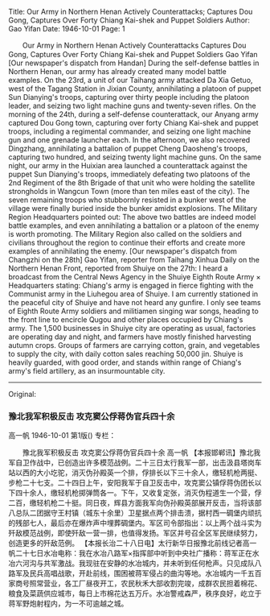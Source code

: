 Title: Our Army in Northern Henan Actively Counterattacks; Captures Dou Gong, Captures Over Forty Chiang Kai-shek and Puppet Soldiers
Author: Gao Yifan
Date: 1946-10-01
Page: 1

　　Our Army in Northern Henan Actively Counterattacks
    Captures Dou Gong, Captures Over Forty Chiang Kai-shek and Puppet Soldiers
    Gao Yifan
    [Our newspaper's dispatch from Handan] During the self-defense battles in Northern Henan, our army has already created many model battle examples. On the 23rd, a unit of our Taihang army attacked Da Xia Getuo, west of the Tagang Station in Jixian County, annihilating a platoon of puppet Sun Dianying's troops, capturing over thirty people including the platoon leader, and seizing two light machine guns and twenty-seven rifles. On the morning of the 24th, during a self-defense counterattack, our Anyang army captured Dou Gong town, capturing over forty Chiang Kai-shek and puppet troops, including a regimental commander, and seizing one light machine gun and one grenade launcher each. In the afternoon, we also recovered Dingzhang, annihilating a battalion of puppet Cheng Daosheng's troops, capturing two hundred, and seizing twenty light machine guns. On the same night, our army in the Huixian area launched a counterattack against the puppet Sun Dianying's troops, immediately defeating two platoons of the 2nd Regiment of the 8th Brigade of that unit who were holding the satellite strongholds in Wangcun Town (more than ten miles east of the city). The seven remaining troops who stubbornly resisted in a bunker west of the village were finally buried inside the bunker amidst explosions. The Military Region Headquarters pointed out: The above two battles are indeed model battle examples, and even annihilating a battalion or a platoon of the enemy is worth promoting. The Military Region also called on the soldiers and civilians throughout the region to continue their efforts and create more examples of annihilating the enemy.
    [Our newspaper's dispatch from Changzhi on the 28th] Gao Yifan, reporter from Taihang Xinhua Daily on the Northern Henan Front, reported from Shuiye on the 27th: I heard a broadcast from the Central News Agency in the Shuiye Eighth Route Army × Headquarters stating: Chiang's army is engaged in fierce fighting with the Communist army in the Liuhegou area of Shuiye. I am currently stationed in the peaceful city of Shuiye and have not heard any gunfire. I only see teams of Eighth Route Army soldiers and militiamen singing war songs, heading to the front line to encircle Qugou and other places occupied by Chiang's army. The 1,500 businesses in Shuiye city are operating as usual, factories are operating day and night, and farmers have mostly finished harvesting autumn crops. Groups of farmers are carrying cotton, grain, and vegetables to supply the city, with daily cotton sales reaching 50,000 jin. Shuiye is heavily guarded, with good order, and stands within range of Chiang's army's field artillery, as an insurmountable city.



<hr /> 

Original: 


### 豫北我军积极反击  攻克窦公俘蒋伪官兵四十余
高一帆
1946-10-01
第1版()
专栏：

　　豫北我军积极反击
    攻克窦公俘蒋伪官兵四十余
    高一帆
    【本报邯郸讯】豫北我军自卫作战中，已创造出许多模范战例。二十三日太行我军一部，出击汲县塔岗车站以西的大小圪驼，消灭伪孙殿英一个排，俘排长以下三十余人，缴轻机枪两挺、步枪二十七支。二十四日上午，安阳我军于自卫反击中，攻克窦公镇俘蒋伪团长以下四十余人，缴轻机枪掷弹筒各一。下午，又收复定张，消灭伪程道生一个营，俘二百，缴轻机枪二十挺。同日夜，辉县方面我军向伪孙殿英部展开反击，当将该部八总队二团据守王村镇（城东十余里）卫星据点两个排击溃，据村西一碉堡内顽抗的残部七人，最后亦在爆炸声中埋葬碉堡内。军区司令部指出：以上两个战斗实为歼敌模范战例，即使歼敌一营一排，也值得发扬。军区并号召全区军民继续努力，创造更多的歼敌范例。
    【本报长治二十八日电】太行新华日报豫北前线记者高一帆二十七日水冶电称：我在水冶八路军×指挥部中听到中央社广播称：蒋军正在水冶六河沟与共军激战。我现驻在安静的水冶城内，并未听到任何枪声。只见成队八路军及民兵高唱战歌，开赴前线，围困被蒋军侵占的曲沟等地。水冶城内一千五百家商号照常营业，各工厂昼夜开工，农民秋禾大部收割完竣，成群农民担着棉花、粮食及菜蔬供应城市，每日上市棉花达五万斤。水冶警戒森严，秩序良好，屹立于蒋军野炮射程内，为一不可逾越之城。
